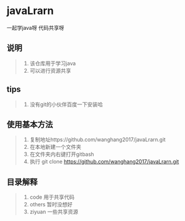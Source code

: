 # javaLrarn
一起学java呀 代码共享呀

## 说明
> 1. 该仓库用于学习java
> 2. 可以进行资源共享

## tips
> 1. 没有git的小伙伴百度一下安装哈

## 使用基本方法
> 1. 复制地址https://github.com/wanghang2017/javaLrarn.git 
> 2. 在本地新建一个文件夹
> 3. 在文件夹内右键打开gitbash 
> 4. 执行 git clone https://github.com/wanghang2017/javaLrarn.git

## 目录解释
> 1. code   用于共享代码
> 2. others 暂时没想好
> 3. ziyuan 一些共享资源